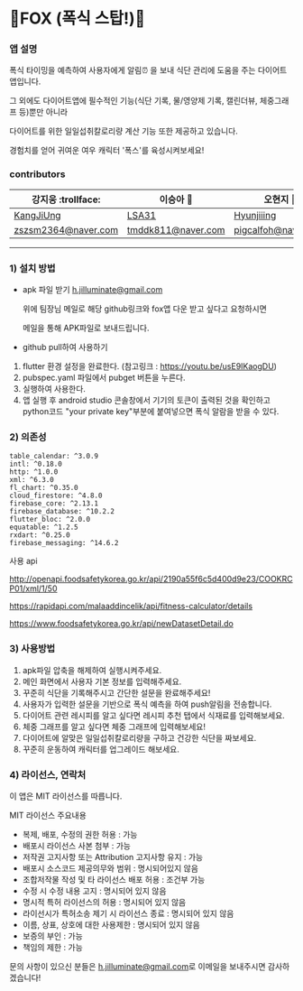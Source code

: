# 🦊FOX (폭식 스탑!)🦊

### 앱 설명

폭식 타이밍을 예측하여 사용자에게 알림:alarm_clock: 을 보내 식단 관리에 도움을 주는 다이어트앱입니다. 

그 외에도 다이어트앱에 필수적인 기능(식단 기록, 물/영양제 기록, 캘린더뷰, 체중그래프 등)뿐만 아니라 

다이어트를 위한 일일섭취칼로리량 계산 기능 또한 제공하고 있습니다.

경험치를 얻어 귀여운 여우 캐릭터 '폭스'를 육성시켜보세요!


### contributors

강지웅 :trollface: | 이승아 🍘 | 오현지 👻
---|---|---|
[KangJiUng](https://github.com/KangJiUng) | [LSA31](https://github.com/LSA31) | [Hyunjiiing](https://github.com/Hyunjiiing)
zszsm2364@naver.com | tmddk811@naver.com | pigcalfoh@naver.com
---


### 1) 설치 방법

- apk 파일 받기
  h.jilluminate@gmail.com

  위에 팀장님 메일로 해당 github링크와 fox앱 다운 받고 싶다고 요청하시면

  메일을 통해 APK파일로 보내드립니다.

- github pull하여 사용하기
1. flutter 환경 설정을 완료한다. (참고링크 : https://youtu.be/usE9IKaogDU)
2. pubspec.yaml 파일에서 pubget 버튼을 누른다.
3. 실행하여 사용한다.
4. 앱 실행 후 android studio 콘솔창에서 기기의 토큰이 출력된 것을 확인하고 python코드 "your private key"부분에 붙여넣으면 폭식 알람을 받을 수 있다.

### 2) 의존성

```
table_calendar: ^3.0.9
intl: ^0.18.0
http: ^1.0.0
xml: ^6.3.0
fl_chart: ^0.35.0
cloud_firestore: ^4.8.0
firebase_core: ^2.13.1
firebase_database: ^10.2.2
flutter_bloc: ^2.0.0
equatable: ^1.2.5
rxdart: ^0.25.0
firebase_messaging: ^14.6.2
```

사용 api

http://openapi.foodsafetykorea.go.kr/api/2190a55f6c5d400d9e23/COOKRCP01/xml/1/50

https://rapidapi.com/malaaddincelik/api/fitness-calculator/details

https://www.foodsafetykorea.go.kr/api/newDatasetDetail.do

### 3) 사용방법

1. apk파일 압축을 해제하여 실행시켜주세요.
2. 메인 화면에서 사용자 기본 정보를 입력해주세요.
3. 꾸준히 식단을 기록해주시고 간단한 설문을 완료해주세요!
4. 사용자가 입력한 설문을 기반으로 폭식 예측을 하여 push알림을 전송합니다.
5. 다이어트 관련 레시피를 알고 싶다면 레시피 추천 탭에서 식재료를 입력해보세요.
6. 체중 그래프를 알고 싶다면 체중 그래프에 입력해보세요!
7. 다이어트에 알맞은 일일섭취칼로리량을 구하고 건강한 식단을 짜보세요.
8. 꾸준히 운동하여 캐릭터를 업그레이드 해보세요.


### 4) 라이선스, 연락처

이 앱은 MIT 라이선스를 따릅니다.

MIT 라이선스 주요내용
- 복제, 배포, 수정의 권한 허용 : 가능
- 배포시 라이선스 사본 첨부 : 가능
- 저작권 고지사항 또는 Attribution 고지사항 유지 : 가능 
- 배포시 소스코드 제공의무와 범위 : 명시되어있지 않음
- 조합저작물 작성 및 타 라이선스 배포 허용 : 조건부 가능
- 수정 시 수정 내용 고지 : 명시되어 있지 않음
- 명시적 특허 라이선스의 허용 : 명시되어 있지 않음
- 라이선시가 특허소송 제기 시 라이선스 종료 : 명시되어 있지 않음
- 이름, 상표, 상호에 대한 사용제한 : 명시되어 있지 않음
- 보증의 부인 : 가능
- 책임의 제한 : 가능

문의 사항이 있으신 분들은 <h.jilluminate@gmail.com>로 이메일을 보내주시면 감사하겠습니다!

